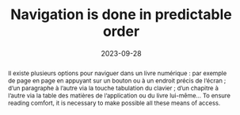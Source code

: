---
title: Navigation is done in predictable order
abstract: "Il existe plusieurs options pour naviguer dans un livre numérique&nbsp;: par exemple de page en page en appuyant sur un bouton ou à un endroit précis de l’écran ; d’un paragraphe à l’autre via la touche tabulation du clavier ; d’un chapitre à l’autre via la table des matières de l’application ou du livre lui-même... To ensure reading comfort, it is necessary to make possible all these means of access."
categories:
  - Navigation
agrege: O4162-E054
opquast: 4 162
indiceebook: "54"
description: Rule 054
before: "053"
weight: "54"
after: "055"
actif: "1"
layout: rules
date: 2023-09-28
tags:
  - Usability
  - Accessibility
  - utilisabilité
objectif:
  - Facilitate navigation, regardless of terminal or access method
  - Improve accessibility of content to readers with disabilities
Meo:
  - Logically order content
  - Provide a table of contents for machine use
  - If possible, provide a table of contents for direct human use
Controle:
  - Control the logical order of the document, especially via keyboard navigation
  - Control the presence of a table of contents in the playback device
epubcheck: null
ace: true
humancheck: true
ReadiumGoToolkit: null
Source:
  - Opquast
Referentiel:
  - "[Web Content Accessibility Guidelines (WCAG) 3.2.3 Consistent Navigation (Level AA)](https://www.w3.org/TR/WCAG22/#consistent-navigation)"
steps:
  - Design
  - Development
  - Crafting
Pertinence: 1
---